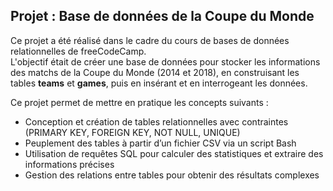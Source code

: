 ## Projet : Base de données de la Coupe du Monde

Ce projet a été réalisé dans le cadre du cours de bases de données relationnelles de freeCodeCamp.  
L'objectif était de créer une base de données pour stocker les informations des matchs de la Coupe du Monde (2014 et 2018), en construisant les tables **teams** et **games**, puis en insérant et en interrogeant les données.  

Ce projet permet de mettre en pratique les concepts suivants :  
- Conception et création de tables relationnelles avec contraintes (PRIMARY KEY, FOREIGN KEY, NOT NULL, UNIQUE)  
- Peuplement des tables à partir d’un fichier CSV via un script Bash  
- Utilisation de requêtes SQL pour calculer des statistiques et extraire des informations précises  
- Gestion des relations entre tables pour obtenir des résultats complexes  

